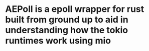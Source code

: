 # AEPoll is a epoll wrapper for rust built from ground up to aid in understanding how the tokio runtimes work using mio
